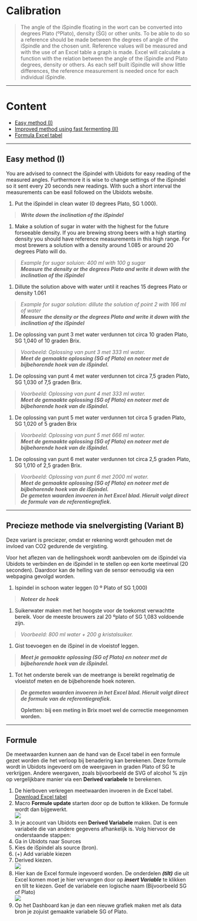 # Calibration

>The angle of the iSpindle floating in the wort can be converted into degrees Plato (ºPlato), density (SG) or other units. To be able to do so a reference should be made between the degrees of angle of the iSpindle and the chosen unit. Reference values will be measured and with the use of an Excel table a graph is made. Excel will calculate a function with the relation between the angle of the iSpindle and  Plato degrees, density or others. As each self built iSpindle will show little differences, the reference measurement is needed once for each individual iSpindle. 

***

# Content
- [Easy method (I)](#easy-method-(I))
- [Improved method using fast fermenting (II)](#improved-method-using-fast-fermenting-(II))
- [Formula Excel tabel](#formula)

***

## Easy method (I)

You are advised to connect the iSpindel with Ubidots for easy reading of the measured angles. Furthermore it is wise to change settings of the iSpindel so it sent every 20 seconds new readings. With such a short interval the measurements can be easil followed on the Ubidots website.

1. Put the iSpindel in clean water (0 degrees Plato, SG 1.000).   
> ***Write down the inclination of the iSpindel***

1. Make a solution of sugar in water with the highest for the future forseeable density. If you are brewing strong beers with a high starting density you should have reference measurements in this high range. For most brewers a solution with a density around 1.085 or around 20 degrees Plato will do.      
> *Example for sugar soluion: 400 ml with 100 g sugar*     
> ***Measure the density or the degrees Plato and write it down with the inclination of the iSpindel***

1. Dillute the solution above with water until it reaches 15 degrees Plato or density 1.061       
>*Example for sugar solution: dillute the solution of point 2 with 166 ml of water*     
>***Measure the density or the degrees Plato and write it down with the inclination of the iSpindel***        

1. De oplossing van punt 3 met water verdunnen tot circa 10 graden Plato, SG 1,040 of 10 graden Brix.       
>*Voorbeeld: Oplossing van punt 3 met 333 ml water.*        
>***Meet de gemaakte oplossing (SG of Plato) en noteer met de bijbehorende hoek van de iSpindel.***     

1. De oplossing van punt 4 met water verdunnen tot circa 7,5 graden Plato, SG 1,030 of 7,5 graden Brix.
>*Voorbeeld: Oplossing van punt 4 met 333 ml water.*        
>***Meet de gemaakte oplossing (SG of Plato) en noteer met de bijbehorende hoek van de iSpindel.***     

1. De oplossing van punt 5 met water verdunnen tot circa 5 graden Plato, SG 1,020 of 5 graden Brix
>*Voorbeeld: Oplossing van punt 5 met 666 ml water.*        
>***Meet de gemaakte oplossing (SG of Plato) en noteer met de bijbehorende hoek van de iSpindel.***     

1. De oplossing van punt 6 met water verdunnen tot circa 2,5 graden Plato, SG 1,010 of 2,5 graden Brix.     
>*Voorbeeld: Oplossing van punt 6  met 2000 ml water.*      
>***Meet de gemaakte oplossing (SG of Plato) en noteer met de bijbehorende hoek van de iSpindel.        
>De gemeten waarden invoeren in het Excel blad. Hieruit volgt direct de formule van de referentiegrafiek.***

***
 
## Precieze methode via snelvergisting (Variant B)

Deze variant is preciezer, omdat er rekening wordt gehouden met de invloed van CO2 gedurende de vergisting.

Voor het aflezen van de hellingshoek wordt aanbevolen om de iSpindel  via Ubidots te verbinden en de iSpindel in te stellen op een korte meetinval (20 seconden). Daardoor kan de helling van de sensor eenvoudig via een webpagina gevolgd worden.
1. Ispindel in schoon water leggen (0 º Plato of SG 1,000)      
>***Noteer de hoek***

1. Suikerwater maken met het hoogste voor de toekomst verwachtte bereik. Voor de meeste brouwers zal 20 ºplato of  SG 1,083 voldoende zijn.     
>*Voorbeeld: 800 ml water + 200 g kristalsuiker.*

1. Gist toevoegen en de iSpinel in de vloeistof leggen.         
>***Meet je gemaakte oplossing (SG of Plato) en noteer met de bijbehorende hoek van de iSpindel.***

1. Tot het onderste bereik van de meetrange is bereikt regelmatig de vloeistof meten en de bijbehorende hoek noteren.       
>***De gemeten waarden invoeren in het Excel blad. Hieruit volgt direct de formule van de referentiegrafiek.***     
>
>****Opletten: bij een meting in Brix moet wel de correctie meegenomen worden.**** 

***

## Formule

De meetwaarden kunnen aan de hand van de Excel tabel in een formule gezet worden die het verloop bij benadering kan berekenen. Deze formule wordt in Ubidots ingevoerd om de weergaven in graden Plato of SG te verkrijgen.
Andere weergaven, zoals bijvoorbeeld de SVG of alcohol % zijn op vergelijkbare manier via een **Derived variabele** te berekenen.

1. De hierboven verkregen meetwaarden invoeren in de Excel tabel.       
[Download Excel tabel](https://github.com/universam1/iSpindel/blob/master/docs/Kalibrierung.xlsm)
2. Macro **Formule update** starten door op de button te klikken. De formule wordt dan bijgewerkt.      
![](https://github.com/universam1/iSpindel/blob/master/docs/Excelcalc.jpg)
3. In je account van Ubidots een **Derived Variabele** maken. Dat is een variabele die van andere gegevens afhankelijk is. Volg hiervoor de onderstaande stappen:
4. Ga in Ubidots naar Sources
5. Kies de iSpindel als source (bron).
6. (+) Add variable kiezen
7. Derived kiezen.      
![](https://github.com/universam1/iSpindel/blob/master/docs/Ubiderived.jpg)
8. Hier kan de Excel formule ingevoerd worden. De onderdelen ***(tilt)*** die uit Excel komen moet je hier vervangen door op ***insert Variable*** te klikken en tilt te kiezen. Geef de variabele een logische naam (Bijvoorbeeld SG of Plato)     
![](https://github.com/universam1/iSpindel/blob/master/docs/Ubiplato.jpg)
9. Op het Dashboard kan je dan een nieuwe grafiek maken met als data bron je zojuist gemaakte variabele SG of Plato.

